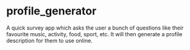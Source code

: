 # profile_generator
A quick survey app which asks the user a bunch of questions like their favourite music, activity, food, sport, etc. It will then generate a profile description for them to use online.

